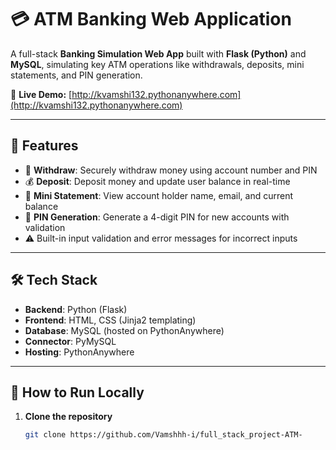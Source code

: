 # 💳 ATM Banking Web Application

A full-stack **Banking Simulation Web App** built with **Flask (Python)** and **MySQL**, simulating key ATM operations like withdrawals, deposits, mini statements, and PIN generation.

🔗 **Live Demo:** [http://kvamshi132.pythonanywhere.com](http://kvamshi132.pythonanywhere.com)

---

## 🚀 Features

- 💸 **Withdraw**: Securely withdraw money using account number and PIN
- 💰 **Deposit**: Deposit money and update user balance in real-time
- 📄 **Mini Statement**: View account holder name, email, and current balance
- 🔐 **PIN Generation**: Generate a 4-digit PIN for new accounts with validation
- ⚠️ Built-in input validation and error messages for incorrect inputs

---

## 🛠️ Tech Stack

- **Backend**: Python (Flask)
- **Frontend**: HTML, CSS (Jinja2 templating)
- **Database**: MySQL (hosted on PythonAnywhere)
- **Connector**: PyMySQL
- **Hosting**: PythonAnywhere

---

## 📂 How to Run Locally

1. **Clone the repository**
   ```bash
   git clone https://github.com/Vamshhh-i/full_stack_project-ATM-
